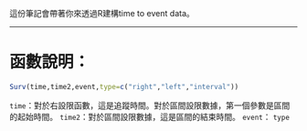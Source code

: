 這份筆記會帶著你來透過R建構time to event data。
- - -
# 函數說明：
``` r
Surv(time,time2,event,type=c("right","left","interval"))
```
`time`：對於右設限函數，這是追蹤時間。對於區間設限數據，第一個參數是區間的起始時間。
`time2`：對於區間設限數據，這是區間的結束時間。
`event`：
`type`